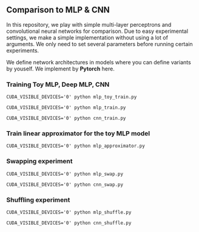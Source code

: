 ## Comparison to MLP & CNN

In this repository, we play with simple multi-layer perceptrons and convolutional neural networks for comparison. 
Due to easy experimental settings, we make a simple implementation without using a lot of arguments. 
We only need to set several parameters before running certain experiments. 

We define network architectures in models where you can define variants by youself. 
We implement by **Pytorch** here. 


### Training Toy MLP, Deep MLP, CNN

`
CUDA_VISIBLE_DEVICES='0' python mlp_toy_train.py
`

`
CUDA_VISIBLE_DEVICES='0' python mlp_train.py
`

`
CUDA_VISIBLE_DEVICES='0' python cnn_train.py
`

### Train linear approximator for the toy MLP model

`
CUDA_VISIBLE_DEVICES='0' python mlp_approximator.py
`

### Swapping experiment

`
CUDA_VISIBLE_DEVICES='0' python mlp_swap.py
`

`
CUDA_VISIBLE_DEVICES='0' python cnn_swap.py
`

### Shuffling experiment

`
CUDA_VISIBLE_DEVICES='0' python mlp_shuffle.py
`

`
CUDA_VISIBLE_DEVICES='0' python cnn_shuffle.py
`